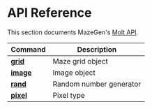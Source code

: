 # API Reference

This section documents MazeGen's [Molt API](https://github.com/wduquette/molt).

| Command               | Description |
| --------------------- | ----------- |
| [**grid**](grid.md)   | Maze grid object |
| [**image**](image.md) | Image object |
| [**rand**](rand.md)   | Random number generator |
| [**pixel**](pixel.md) | Pixel type |
